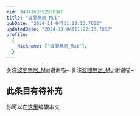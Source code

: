 ```yaml
---
mid: 3494363652950348
title: "波間無居_Mui"
pubDate: "2024-11-04T11:22:13.706Z"
updatedDate: "2024-11-04T11:22:13.706Z"
profile:
  {
    Nickname: ["波間無居_Mui"],
  }
---
```


关注[波間無居_Mui](https://space.bilibili.com/3494363652950348)谢谢喵~ 关注[波間無居_Mui](https://space.bilibili.com/3494363652950348)谢谢喵~

## 此条目有待补充
你可以在[这里](https://github.com/Yuhanawa/VTuber.ICU/edit/master/src/content/v/波間無居_Mui/index.md)编辑本文
